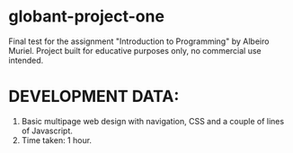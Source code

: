 # globant-project-one
Final test for the assignment "Introduction to Programming" by Albeiro Muriel. Project built for educative purposes only, no commercial use intended.

# DEVELOPMENT DATA:
1. Basic multipage web design with navigation, CSS and a couple of lines of Javascript.
2. Time taken: 1 hour.
